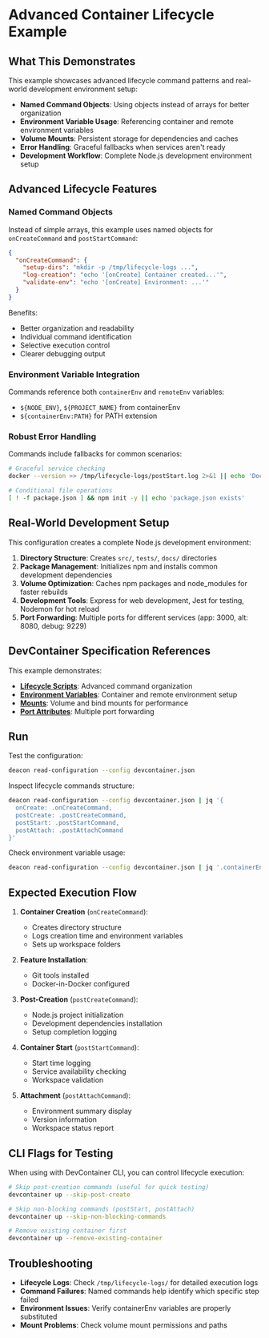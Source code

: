 # Advanced Container Lifecycle Example

## What This Demonstrates

This example showcases advanced lifecycle command patterns and real-world development environment setup:

- **Named Command Objects**: Using objects instead of arrays for better organization
- **Environment Variable Usage**: Referencing container and remote environment variables
- **Volume Mounts**: Persistent storage for dependencies and caches
- **Error Handling**: Graceful fallbacks when services aren't ready
- **Development Workflow**: Complete Node.js development environment setup

## Advanced Lifecycle Features

### Named Command Objects

Instead of simple arrays, this example uses named objects for `onCreateCommand` and `postStartCommand`:

```json
{
  "onCreateCommand": {
    "setup-dirs": "mkdir -p /tmp/lifecycle-logs ...",
    "log-creation": "echo '[onCreate] Container created...'",
    "validate-env": "echo '[onCreate] Environment: ...'"
  }
}
```

Benefits:
- Better organization and readability
- Individual command identification
- Selective execution control
- Clearer debugging output

### Environment Variable Integration

Commands reference both `containerEnv` and `remoteEnv` variables:
- `${NODE_ENV}`, `${PROJECT_NAME}` from containerEnv
- `${containerEnv:PATH}` for PATH extension

### Robust Error Handling

Commands include fallbacks for common scenarios:
```bash
# Graceful service checking
docker --version >> /tmp/lifecycle-logs/postStart.log 2>&1 || echo 'Docker not ready yet' >> /tmp/lifecycle-logs/postStart.log

# Conditional file operations  
[ ! -f package.json ] && npm init -y || echo 'package.json exists'
```

## Real-World Development Setup

This configuration creates a complete Node.js development environment:

1. **Directory Structure**: Creates `src/`, `tests/`, `docs/` directories
2. **Package Management**: Initializes npm and installs common development dependencies
3. **Volume Optimization**: Caches npm packages and node_modules for faster rebuilds
4. **Development Tools**: Express for web development, Jest for testing, Nodemon for hot reload
5. **Port Forwarding**: Multiple ports for different services (app: 3000, alt: 8080, debug: 9229)

## DevContainer Specification References

This example demonstrates:
- **[Lifecycle Scripts](https://containers.dev/implementors/spec/#lifecycle-scripts)**: Advanced command organization
- **[Environment Variables](https://containers.dev/implementors/spec/#environment-variables)**: Container and remote environment setup
- **[Mounts](https://containers.dev/implementors/spec/#mounts)**: Volume and bind mounts for performance
- **[Port Attributes](https://containers.dev/implementors/spec/#port-attributes)**: Multiple port forwarding

## Run

Test the configuration:
```sh
deacon read-configuration --config devcontainer.json
```

Inspect lifecycle commands structure:
```sh
deacon read-configuration --config devcontainer.json | jq '{
  onCreate: .onCreateCommand,
  postCreate: .postCreateCommand, 
  postStart: .postStartCommand,
  postAttach: .postAttachCommand
}'
```

Check environment variable usage:
```sh
deacon read-configuration --config devcontainer.json | jq '.containerEnv, .remoteEnv'
```

## Expected Execution Flow

1. **Container Creation** (`onCreateCommand`):
   - Creates directory structure
   - Logs creation time and environment variables
   - Sets up workspace folders

2. **Feature Installation**: 
   - Git tools installed
   - Docker-in-Docker configured

3. **Post-Creation** (`postCreateCommand`):
   - Node.js project initialization
   - Development dependencies installation
   - Setup completion logging

4. **Container Start** (`postStartCommand`):
   - Start time logging
   - Service availability checking
   - Workspace validation

5. **Attachment** (`postAttachCommand`):
   - Environment summary display
   - Version information
   - Workspace status report

## CLI Flags for Testing

When using with DevContainer CLI, you can control lifecycle execution:

```bash
# Skip post-creation commands (useful for quick testing)
devcontainer up --skip-post-create

# Skip non-blocking commands (postStart, postAttach)
devcontainer up --skip-non-blocking-commands

# Remove existing container first
devcontainer up --remove-existing-container
```

## Troubleshooting

- **Lifecycle Logs**: Check `/tmp/lifecycle-logs/` for detailed execution logs
- **Command Failures**: Named commands help identify which specific step failed
- **Environment Issues**: Verify containerEnv variables are properly substituted
- **Mount Problems**: Check volume mount permissions and paths